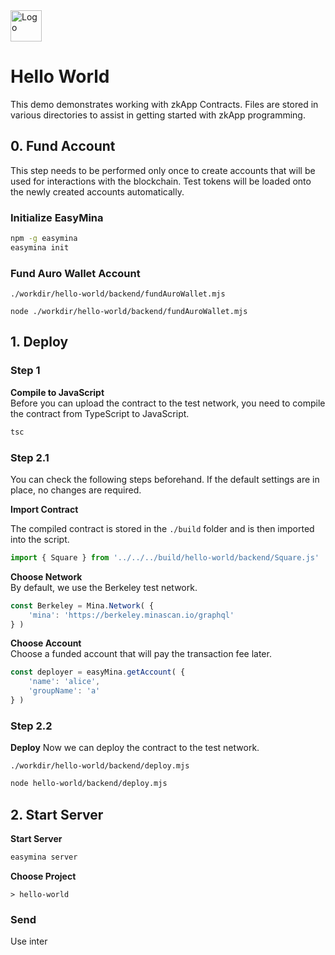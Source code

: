 <img src="/content/logo.png" alt="Logo" height="50">

# Hello World

This demo demonstrates working with zkApp Contracts. Files are stored in various directories to assist in getting started with zkApp programming.

## 0. Fund Account

This step needs to be performed only once to create accounts that will be used for interactions with the blockchain. Test tokens will be loaded onto the newly created accounts automatically.

### Initialize EasyMina 

```bash
npm -g easymina
easymina init
```

### Fund Auro Wallet Account

`./workdir/hello-world/backend/fundAuroWallet.mjs`
```
node ./workdir/hello-world/backend/fundAuroWallet.mjs
```



## 1. Deploy

### Step 1
**Compile to JavaScript**  
Before you can upload the contract to the test network, you need to compile the contract from TypeScript to JavaScript.

```bash
tsc
```

### Step 2.1

You can check the following steps beforehand. If the default settings are in place, no changes are required.

**Import Contract**

The compiled contract is stored in the `./build` folder and is then imported into the script.

```js
import { Square } from '../../../build/hello-world/backend/Square.js'
```

**Choose Network**  
By default, we use the Berkeley test network.

```js
const Berkeley = Mina.Network( { 
    'mina': 'https://berkeley.minascan.io/graphql' 
} )
```

**Choose Account**  
Choose a funded account that will pay the transaction fee later.

```js
const deployer = easyMina.getAccount( {
    'name': 'alice',
    'groupName': 'a'
} )
```

### Step 2.2
**Deploy**
Now we can deploy the contract to the test network.

`./workdir/hello-world/backend/deploy.mjs`
```bash
node hello-world/backend/deploy.mjs
```

## 2. Start Server

**Start Server**
```bash
easymina server
```

**Choose Project**
```
> hello-world
```

### Send

Use inter
